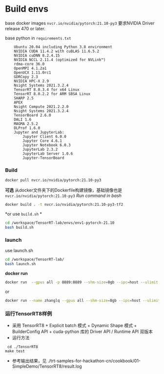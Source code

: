 # Build envs

base docker images `nvcr.io/nvidia/pytorch:21.10-py3` 要求NVIDIA Driver release 470 or later.

base python in `requirements.txt`

```
    Ubuntu 20.04 including Python 3.8 environment
    NVIDIA CUDA 11.4.2 with cuBLAS 11.6.5.2
    NVIDIA cuDNN 8.2.4.15
    NVIDIA NCCL 2.11.4 (optimized for NVLink™)
    rdma-core 36.0
    OpenMPI 4.1.2a1
    OpenUCX 1.11.0rc1
    GDRCopy 2.3
    NVIDIA HPC-X 2.9
    Nsight Systems 2021.3.2.4
    TensorRT 8.0.3.4 for x64 Linux
    TensorRT 8.0.2.2 for ARM SBSA Linux
    SHARP 2.5
    APEX
    Nsight Compute 2021.2.2.0
    Nsight Systems 2021.3.2.4
    TensorBoard 2.6.0
    DALI 1.6
    MAGMA 2.5.2
    DLProf 1.6.0
    Jupyter and JupyterLab:
        Jupyter Client 6.0.0
        Jupyter Core 4.6.1
        Jupyter Notebook 6.0.3
        JupyterLab 2.3.2
        JupyterLab Server 1.0.6
        Jupyter-TensorBoard
```

### Build

```bash
docker pull nvcr.io/nvidia/pytorch:21.10-py3
```

**可选**
从docker文件夹下的Dockerfile构建镜像，基础镜像也是 `nvcr.io/nvidia/pytorch:21.10-py3`
*Run command in bash*

```bash
docker build . -t nvcr.io/nvidia/pytorch:21.10-py3-tf2
```

*or use `build.sh` *

```bash
cd /workspace/TensorRT-lab/envs/env1-pytorch-21.10
bash build.sh
```

### launch

use launch.sh

```bash
cd /workspace/TensorRT-lab/
bash launch.sh
```

**docker run**

```bash
docker run  --gpus all -p 8889:8889 --shm-size=8gb --ipc=host --ulimit memlock=-1 --ulimit stack=67108864 -v /home/zhanglq/workspace/code/docker:/workspace/code --rm -it nvcr.io/nvidia/pytorch:21.10-py3 jupyter-lab --port=8889 --no-browser --ip 0.0.0.0 --allow-root  
```

or


```bash
docker run --name zhanglq --gpus all --shm-size=8gb --ipc=host --ulimit memlock=-1 --ulimit stack=67108864 -v /home/zhanglq/workspace:/home/zhanglq/workspace -v /home/zhanglq/workspaces:/home/zhanglq/workspaces -it nvcr.io/nvidia/pytorch:21.10-py3-zhanglq
```

### 运行TensorRT8样例

+ 采用 TensorRT8 + Explicit batch 模式 + Dynamic Shape 模式 + BuilderConfig API + cuda-python 库的 Driver API / Runtime API 双版本
+ 运行方法

```shell
 cd ./TensorRT8
make test
```

+ 参考输出结果，见 ./trt-samples-for-hackathon-cn/cookbook/01-SimpleDemo/TensorRT8/result.log
